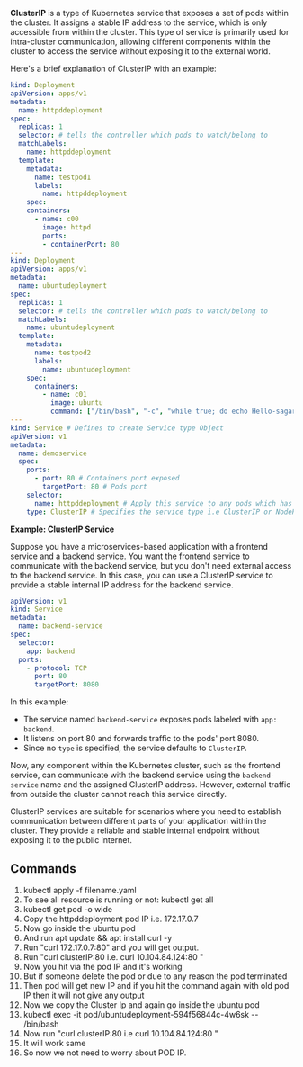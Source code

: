 **ClusterIP** is a type of Kubernetes service that exposes a set of pods within the cluster. It assigns a stable IP address to the service, which is only accessible from within the cluster. This type of service is primarily used for intra-cluster communication, allowing different components within the cluster to access the service without exposing it to the external world.

Here's a brief explanation of ClusterIP with an example:

```yaml
kind: Deployment
apiVersion: apps/v1
metadata:
  name: httpddeployment
spec:
  replicas: 1
  selector: # tells the controller which pods to watch/belong to
  matchLabels:
    name: httpddeployment
  template:
    metadata:
      name: testpod1
      labels:
        name: httpddeployment
    spec:
    containers:
      - name: c00
        image: httpd
        ports:
        - containerPort: 80
---
kind: Deployment
apiVersion: apps/v1
metadata:
  name: ubuntudeployment
spec:
  replicas: 1
  selector: # tells the controller which pods to watch/belong to
  matchLabels:
    name: ubuntudeployment
  template:
    metadata:
      name: testpod2
      labels:
        name: ubuntudeployment
    spec:
      containers:
        - name: c01
          image: ubuntu
          command: ["/bin/bash", "-c", "while true; do echo Hello-sagar; sleep 5 ; done"]
---
kind: Service # Defines to create Service type Object
apiVersion: v1
metadata:
  name: demoservice
  spec:
    ports:
      - port: 80 # Containers port exposed
        targetPort: 80 # Pods port
    selector:
      name: httpddeployment # Apply this service to any pods which has the specific label
    type: ClusterIP # Specifies the service type i.e ClusterIP or NodePort

```

**Example: ClusterIP Service**

Suppose you have a microservices-based application with a frontend service and a backend service. You want the frontend service to communicate with the backend service, but you don't need external access to the backend service. In this case, you can use a ClusterIP service to provide a stable internal IP address for the backend service.

```yaml
apiVersion: v1
kind: Service
metadata:
  name: backend-service
spec:
  selector:
    app: backend
  ports:
    - protocol: TCP
      port: 80
      targetPort: 8080
```

In this example:
- The service named `backend-service` exposes pods labeled with `app: backend`.
- It listens on port 80 and forwards traffic to the pods' port 8080.
- Since no `type` is specified, the service defaults to `ClusterIP`.

Now, any component within the Kubernetes cluster, such as the frontend service, can communicate with the backend service using the `backend-service` name and the assigned ClusterIP address. However, external traffic from outside the cluster cannot reach this service directly.

ClusterIP services are suitable for scenarios where you need to establish communication between different parts of your application within the cluster. They provide a reliable and stable internal endpoint without exposing it to the public internet.

## Commands

1. kubectl apply -f filename.yaml
2. To see all resource is running or not: kubectl get all
3. kubectl get pod -o wide 
4. Copy the httpddeployment pod IP i.e. 172.17.0.7
5. Now go inside the ubuntu pod 
6. And run apt update && apt install curl -y
7. Run "curl 172.17.0.7:80" and you will get output.
8. Run "curl clusterIP:80 i.e. curl 10.104.84.124:80 "
9. Now you hit via the pod IP and it's working 
10. But if someone delete the pod or due to any reason the pod terminated 
11. Then pod will get new IP and if you hit the command again with old pod IP then it will not give any output
12. Now we copy the Cluster Ip and again go inside the ubuntu pod
13. kubectl exec -it pod/ubuntudeployment-594f56844c-4w6sk -- /bin/bash
14. Now run "curl clusterIP:80 i.e curl 10.104.84.124:80 "
15. It will work same 
16. So now we not need to worry about POD IP.
